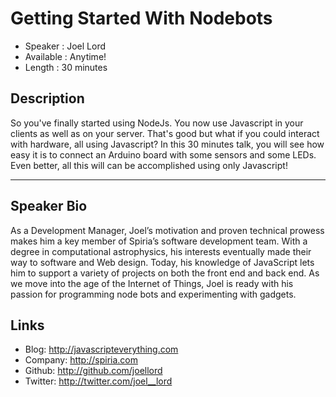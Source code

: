 Getting Started With Nodebots
========================

* Speaker   : Joel Lord
* Available : Anytime!
* Length    : 30 minutes

Description
-----------

So you've finally started using NodeJs.  You now use Javascript in your clients as well as on your server.  That's good but what if you could interact with hardware, all using Javascript?  In this 30 minutes talk, you will see how easy it is to connect an Arduino board with some sensors and some LEDs.  Even better, all this will can be accomplished using only Javascript!

---------------


Speaker Bio
-----------

As a Development Manager, Joel’s motivation and proven technical prowess makes him a key member of Spiria’s software development team. With a degree in computational astrophysics, his interests eventually made their way to software and Web design. Today, his knowledge of JavaScript lets him to support a variety of projects on both the front end and back end. As we move into the age of the Internet of Things, Joel is ready with his passion for programming node bots and experimenting with gadgets.

Links
-----

* Blog: http://javascripteverything.com
* Company: http://spiria.com
* Github: http://github.com/joellord
* Twitter: http://twitter.com/joel__lord
